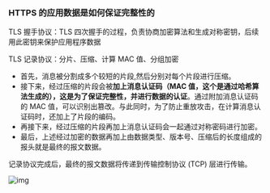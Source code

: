 ### HTTPS 的应用数据是如何保证完整性的

TLS 握手协议：TLS 四次握手的过程，负责协商加密算法和生成对称密钥，后续用此密钥来保护应用程序数据

TLS 记录协议：分片、压缩、计算 MAC 值、分组加密

- 首先，消息被分割成多个较短的片段,然后分别对每个片段进行压缩。
- 接下来，经过压缩的片段会被**加上消息认证码（MAC 值，这个是通过哈希算法生成的），这是为了保证完整性，并进行数据的认证**。通过附加消息认证码的 MAC 值，可以识别出篡改。与此同时，为了防止重放攻击，在计算消息认证码时，还加上了片段的编码。
- 再接下来，经过压缩的片段再加上消息认证码会一起通过对称密码进行加密。
- 最后，上述经过加密的数据再加上由数据类型、版本号、压缩后的长度组成的报头就是最终的报文数据。

记录协议完成后，最终的报文数据将传递到传输控制协议 (TCP) 层进行传输。

![img](https://cdn.jsdelivr.net/gh/sword4869/pic1@main/images/202406131953770.png)
